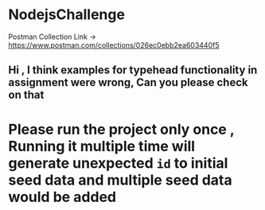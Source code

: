 # NodejsChallenge

Postman Collection Link -> https://www.postman.com/collections/026ec0ebb2ea603440f5

## Hi , I think examples for typehead functionality in assignment were wrong, Can you please check on that

# Please run the project only once , Running it multiple time will generate unexpected `id` to initial seed data and multiple seed data would be added
